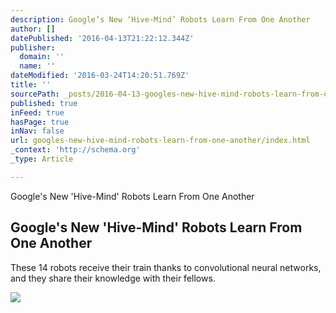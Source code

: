 ```yaml
---
description: Google’s New ‘Hive-Mind’ Robots Learn From One Another
author: []
datePublished: '2016-04-13T21:22:12.344Z'
publisher:
  domain: ''
  name: ''
dateModified: '2016-03-24T14:20:51.769Z'
title: ''
sourcePath: _posts/2016-04-13-googles-new-hive-mind-robots-learn-from-one-another.md
published: true
inFeed: true
hasPage: true
inNav: false
url: googles-new-hive-mind-robots-learn-from-one-another/index.html
_context: 'http://schema.org'
_type: Article

---
```

Google's New 'Hive-Mind' Robots Learn From One Another

<article style=""><h1>Google's New 'Hive-Mind' Robots Learn From One Another</h1><p>These 14 robots receive their train thanks to convolutional neural networks, and they share their knowledge with their fellows.</p><img src="http://futurism.com/wp-content/uploads/2016/03/snapshot1-600x315.png" /></article>